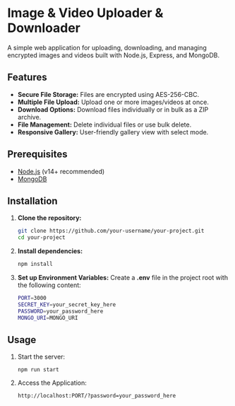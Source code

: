 # Image & Video Uploader & Downloader

A simple web application for uploading, downloading, and managing encrypted images and videos built with Node.js, Express, and MongoDB.

## Features

- **Secure File Storage:** Files are encrypted using AES-256-CBC.
- **Multiple File Upload:** Upload one or more images/videos at once.
- **Download Options:** Download files individually or in bulk as a ZIP archive.
- **File Management:** Delete individual files or use bulk delete.
- **Responsive Gallery:** User-friendly gallery view with select mode.

## Prerequisites

- [Node.js](https://nodejs.org/) (v14+ recommended)
- [MongoDB](https://www.mongodb.com/)

## Installation

1. **Clone the repository:**

    ```bash
    git clone https://github.com/your-username/your-project.git
    cd your-project
    ```

2. **Install dependencies:**
    ```bash
    npm install
    ```
3. **Set up Environment Variables:**
    Create a **.env** file in the project root with the following content:
    ```bash
    PORT=3000
    SECRET_KEY=your_secret_key_here
    PASSWORD=your_password_here
    MONGO_URI=MONGO_URI
    ```

## Usage

1. Start the server:
    ```
    npm run start
    ```
2. Access the Application:
    ```
    http://localhost:PORT/?password=your_password_here
    ```